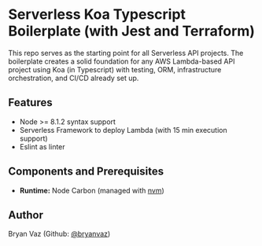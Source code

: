 # Serverless Koa Typescript Boilerplate (with Jest and Terraform)

This repo serves as the starting point for all Serverless API projects. The boilerplate creates a solid foundation for any AWS Lambda-based API project using Koa (in Typescript) with testing, ORM, infrastructure orchestration, and CI/CD already set up.

## Features
- Node >= 8.1.2 syntax support
- Serverless Framework to deploy Lambda (with 15 min execution support)
- Eslint as linter

## Components and Prerequisites
- **Runtime:** Node Carbon (managed with [nvm](https://github.com/nvm-sh/nvm))

## Author
Bryan Vaz (Github: [@bryanvaz](https://github.com/bryanvaz))
